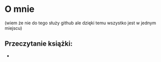 # O mnie
(wiem że nie do tego służy github ale dzięki temu wszystko jest w jednym miejscu)

<h2>Przeczytanie książki: </h2>
<ul>
  <li></li>
</ul>
